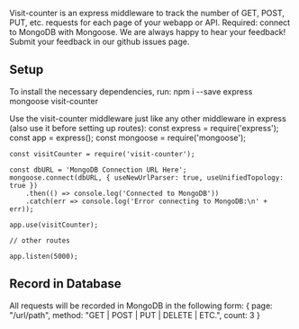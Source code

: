 Visit-counter is an express middleware to track the number of GET, POST, PUT, etc. requests for each page of your webapp or API. Required: connect to MongoDB with Mongoose.
We are always happy to hear your feedback! Submit your feedback in our github issues page.

Setup
---
To install the necessary dependencies, run:
    npm i --save express mongoose visit-counter
  
Use the visit-counter middleware just like any other middleware in express (also use it before setting up routes):
    const express = require('express');
    const app = express();
    const mongoose = require('mongoose');

    const visitCounter = require('visit-counter');

    const dbURL = 'MongoDB Connection URL Here';
    mongoose.connect(dbURL, { useNewUrlParser: true, useUnifiedTopology: true })
        .then(() => console.log('Connected to MongoDB'))
        .catch(err => console.log('Error connecting to MongoDB:\n' + err));

    app.use(visitCounter);

    // other routes

    app.listen(5000);

Record in Database
---
All requests will be recorded in MongoDB in the following form:
    {
      page: "/url/path",
      method: "GET | POST | PUT | DELETE | ETC.",
      count: 3
    }
